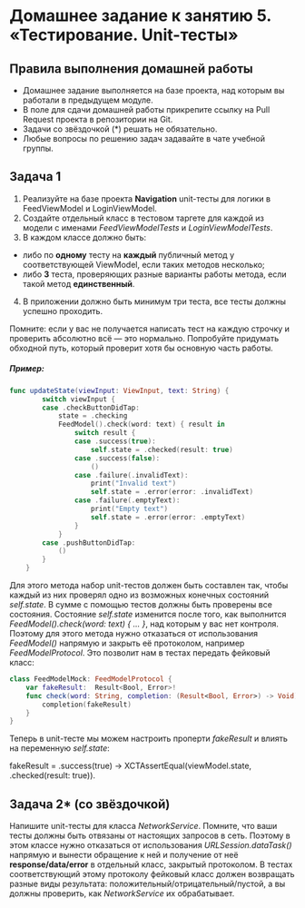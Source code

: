 # Домашнее задание к занятию 5. «Тестирование. Unit-тесты»## Правила выполнения домашней работы* Домашнее задание выполняется на базе проекта, над которым вы работали в предыдущем модуле. * В поле для сдачи домашней работы прикрепите ссылку на Pull Request проекта в репозитории на Git.* Задачи со звёздочкой (*) решать не обязательно.* Любые вопросы по решению задач задавайте в чате учебной группы.## Задача 11. Реализуйте на базе проекта **Navigation** unit-тесты для логики в FeedViewModel и LoginViewModel.2. Создайте отдельный класс в тестовом таргете для каждой из модели с именами _FeedViewModelTests_ и _LoginViewModelTests_.3. В каждом классе должно быть:- либо по **одному** тесту на **каждый** публичный метод у соответствующей ViewModel, если таких методов несколько;- либо **3** теста, проверяющих разные варианты работы метода, если такой метод **единственный**.4. В приложении должно быть минимум три теста, все тесты должны успешно проходить.Помните: если у вас не получается написать тест на каждую строчку и проверить абсолютно всё — это нормально. Попробуйте придумать обходной путь, который проверит хотя бы основную часть работы.##### Пример:```swiftfunc updateState(viewInput: ViewInput, text: String) {        switch viewInput {        case .checkButtonDidTap:            state = .checking            FeedModel().check(word: text) { result in                switch result {                case .success(true):                    self.state = .checked(result: true)                case .success(false):                    ()                case .failure(.invalidText):                    print("Invalid text")                    self.state = .error(error: .invalidText)                case .failure(.emptyText):                    print("Empty text")                    self.state = .error(error: .emptyText)                }            }        case .pushButtonDidTap:            ()        }    }```Для этого метода набор unit-тестов должен быть составлен так, чтобы каждый из них проверял одно из возможных конечных состояний _self.state_. В сумме с помощью тестов должны быть проверены все состояния.Состояние _self.state_ изменится после того, как выполнится _FeedModel().check(word: text) { ... }_, над которым у вас нет контроля. Поэтому для этого метода нужно отказаться от использования _FeedModel()_ напрямую и закрыть её протоколом, например _FeedModelProtocol_. Это позволит нам в тестах передать фейковый класс:``` swiftclass FeedModelMock: FeedModelProtocol {    var fakeResult:  Result<Bool, Error>!    func check(word: String, completion: (Result<Bool, Error>) -> Void) {        completion(fakeResult)    }}```Теперь в unit-тесте мы можем настроить проперти _fakeResult_ и влиять на переменную _self.state_:fakeResult = .success(true) -> XCTAssertEqual(viewModel.state, .checked(result: true)).## Задача 2* (со звёздочкой)Напишите unit-тесты для класса _NetworkService_. Помните, что ваши тесты должны быть отвязаны от настоящих запросов в сеть. Поэтому в этом классе нужно отказаться от использования _URLSession.dataTask()_  напрямую и вынести обращение к ней и получение от неё **response/data/error** в отдельный класс, закрытый протоколом. В тестах соответствующий этому протоколу фейковый класс должен возвращать разные виды результата: положительный/отрицательный/пустой, а вы должны проверить, как _NetworkService_ их обрабатывает.